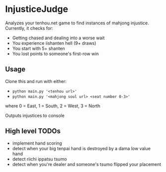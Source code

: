 
# InjusticeJudge

Analyzes your tenhou.net game to find instances of mahjong injustice. Currently, it checks for:

- Getting chased and dealing into a worse wait
- You experience iishanten hell (9+ draws)
- You start with 5+ shanten
- You lost points to someone's first-row win

## Usage

Clone this and run with either:

- `python main.py '<tenhou url>'`
- `python main.py '<mahjong soul url> <seat number 0-3>'`

where 0 = East, 1 = South, 2 = West, 3 = North

Outputs injustices to console

## High level TODOs

- implement hand scoring
- detect when your big tenpai hand is destroyed by a dama low value hand
- detect riichi ippatsu tsumo
- detect when you're dealer and someone's tsumo flipped your placement
